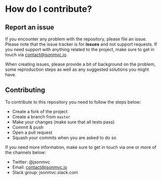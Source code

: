 # How do I contribute?

## Report an issue

If you encounter any problem with the repository, please file an issue. Please note that 
the issue tracker is for **issues** and not support requests. If you need support with anything
related to the project, make sure to get in touch via contact@jsonmvc.io.  

When creating issues, please provide a bit of background on the problem, some reproduction
steps as well as any suggested solutions you might have.

## Contributing

To contribute to this repository you need to follow the steps below:

- Create a fork of the project
- Create a branch from `master`
- Make your changes (make sure that all tests pass)
- Commit & push
- Open a pull request
- Squash your commits when you are asked to do so

If you need more information, make sure to get in touch via one or more of the
channels below:

- Twitter: @jsonmvc
- Email: contact@jsonmvc.io
- Slack group: jsonmvc.slack.com
